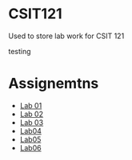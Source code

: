 # CSIT121
Used to store lab work for CSIT 121 

testing

<h1>Assignemtns</h1>

<ul>
  <li>
    <a href="lab01/aboutme.html" target="_blank">Lab 01</a>
  </li>
  <li>
    <a href="lab02/index.html" target="_blank">Lab 02</a>
  </li>
  <li>
    <a href="lab03/index.html" target="_blank">Lab 03</a>
  </li>
  <li>
    <a href="lab04/index.html" target="_blank">Lab04</a>
  </li>
  
  <li>
    <a href="lab05/index.html" target="_blank">Lab05</a>
  </li>
  <li>
    <a href="lab06/index.html" target="_blank">Lab06</a>  
  </li>
</ul>

